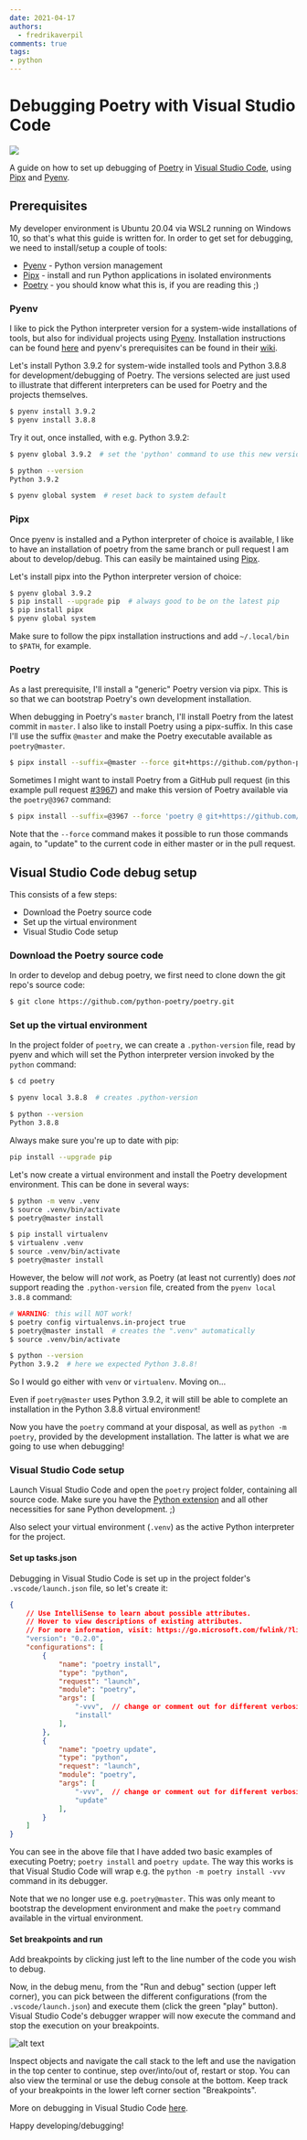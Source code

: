 ```yaml
---
date: 2021-04-17
authors:
  - fredrikaverpil
comments: true
tags:
- python
---
```


# Debugging Poetry with Visual Studio Code

![](/static/poetry_debug/debug.png)

A guide on how to set up debugging of [Poetry](https://python-poetry.org/) in [Visual Studio Code](https://code.visualstudio.com/), using [Pipx](https://github.com/pipxproject/pipx) and [Pyenv](https://github.com/pyenv/pyenv).

<!-- more -->

## Prerequisites

My developer environment is Ubuntu 20.04 via WSL2 running on Windows 10, so that's what this guide is written for. In order to get set for debugging, we need to install/setup a couple of tools:

* [Pyenv](https://github.com/pyenv/pyenv) - Python version management
* [Pipx](https://github.com/pipxproject/pipx) - install and run Python applications in isolated environments
* [Poetry](https://github.com/python-poetry/poetry) - you should know what this is, if you are reading this ;)

### Pyenv

I like to pick the Python interpreter version for a system-wide installations of tools, but also for individual projects using [Pyenv](https://github.com/pyenv/pyenv). Installation instructions can be found [here](https://github.com/pyenv/pyenv-installer) and pyenv's prerequisites can be found in their [wiki](https://github.com/pyenv/pyenv/wiki).

Let's install Python 3.9.2 for system-wide installed tools and Python 3.8.8 for development/debugging of Poetry. The versions selected are just used to illustrate that different interpreters can be used for Poetry and the projects themselves.

```bash
$ pyenv install 3.9.2
$ pyenv install 3.8.8
```

Try it out, once installed, with e.g. Python 3.9.2:

```bash
$ pyenv global 3.9.2  # set the 'python' command to use this new version

$ python --version
Python 3.9.2

$ pyenv global system  # reset back to system default
```

### Pipx

Once pyenv is installed and a Python interpreter of choice is available, I like to have an installation of poetry from the same branch or pull request I am about to develop/debug. This can easily be maintained using [Pipx](https://github.com/pipxproject/pipx).

Let's install pipx into the Python interpreter version of choice:

```bash
$ pyenv global 3.9.2
$ pip install --upgrade pip  # always good to be on the latest pip
$ pip install pipx
$ pyenv global system
```

Make sure to follow the pipx installation instructions and add `~/.local/bin` to `$PATH`, for example.

### Poetry

As a last prerequisite, I'll install a "generic" Poetry version via pipx. This is so that we can bootstrap Poetry's own development installation.

When debugging in Poetry's `master` branch, I'll install Poetry from the latest commit in `master`. I also like to install Poetry using a pipx-suffix. In this case I'll use the suffix `@master` and make the Poetry executable available as `poetry@master`.

```bash
$ pipx install --suffix=@master --force git+https://github.com/python-poetry/poetry.git'
```

Sometimes I might want to install Poetry from a GitHub pull request (in this example pull request [#3967](https://github.com/python-poetry/poetry/pull/3967)) and make this version of Poetry available via the `poetry@3967` command:

```bash
$ pipx install --suffix=@3967 --force 'poetry @ git+https://github.com/python-poetry/poetry.git@refs/pull/3967/head'
```

Note that the `--force` command makes it possible to run those commands again, to "update" to the current code in either master or in the pull request.

## Visual Studio Code debug setup

This consists of a few steps:

* Download the Poetry source code
* Set up the virtual environment
* Visual Studio Code setup

### Download the Poetry source code

In order to develop and debug poetry, we first need to clone down the git repo's source code:

```bash
$ git clone https://github.com/python-poetry/poetry.git
```

### Set up the virtual environment

In the project folder of `poetry`, we can create a `.python-version` file, read by pyenv and which will set the Python interpreter version invoked by the `python` command: 

```bash
$ cd poetry

$ pyenv local 3.8.8  # creates .python-version

$ python --version
Python 3.8.8
```

Always make sure you're up to date with pip:

```bash
pip install --upgrade pip
```

Let's now create a virtual environment and install the Poetry development environment. This can be done in several ways:

```bash
$ python -m venv .venv
$ source .venv/bin/activate
$ poetry@master install
```

```bash
$ pip install virtualenv
$ virtualenv .venv
$ source .venv/bin/activate
$ poetry@master install
```

However, the below will _not_ work, as Poetry (at least not currently) does _not_ support reading the `.python-version` file, created from the `pyenv local 3.8.8` command:

```bash
# WARNING: this will NOT work!
$ poetry config virtualenvs.in-project true
$ poetry@master install  # creates the ".venv" automatically
$ source .venv/bin/activate

$ python --version
Python 3.9.2  # here we expected Python 3.8.8!
```

So I would go either with `venv` or `virtualenv`. Moving on...

Even if `poetry@master` uses Python 3.9.2, it will still be able to complete an installation in the Python 3.8.8 virtual environment!

Now you have the `poetry` command at your disposal, as well as `python -m poetry`, provided by the development installation. The latter is what we are going to use when debugging!

### Visual Studio Code setup

Launch Visual Studio Code and open the `poetry` project folder, containing all source code. Make sure you have the [Python extension](https://marketplace.visualstudio.com/items?itemName=ms-python.python) and all other necessities for sane Python development. ;)

Also select your virtual environment (`.venv`) as the active Python interpreter for the project.

#### Set up tasks.json

Debugging in Visual Studio Code is set up in the project folder's `.vscode/launch.json` file, so let's create it:

```json
{
    // Use IntelliSense to learn about possible attributes.
    // Hover to view descriptions of existing attributes.
    // For more information, visit: https://go.microsoft.com/fwlink/?linkid=830387
    "version": "0.2.0",
    "configurations": [
        {
            "name": "poetry install",
            "type": "python",
            "request": "launch",
            "module": "poetry",
            "args": [
                "-vvv",  // change or comment out for different verbosity level
                "install"
            ],
        },
        {
            "name": "poetry update",
            "type": "python",
            "request": "launch",
            "module": "poetry",
            "args": [
                "-vvv",  // change or comment out for different verbosity level
                "update"
            ],
        }
    ]
}
```

You can see in the above file that I have added two basic examples of executing Poetry; `poetry install` and `poetry update`. The way this works is that Visual Studio Code will wrap e.g. the `python -m poetry install -vvv` command in its debugger. 

Note that we no longer use e.g. `poetry@master`. This was only meant to bootstrap the development environment and make the `poetry` command available in the virtual environment.

#### Set breakpoints and run

Add breakpoints by clicking just left to the line number of the code you wish to debug.

Now, in the debug menu, from the "Run and debug" section (upper left corner), you can pick between the different configurations (from the `.vscode/launch.json`) and execute them (click the green "play" button). Visual Studio Code's debugger wrapper will now execute the command and stop the execution on your breakpoints.

![alt text](/static/poetry_debug/debug.png "Debug")

Inspect objects and navigate the call stack to the left and use the navigation in the top center to continue, step over/into/out of, restart or stop.
You can also view the terminal or use the debug console at the bottom. Keep track of your breakpoints in the lower left corner section "Breakpoints".

More on debugging in Visual Studio Code [here](https://code.visualstudio.com/docs/editor/debugging).

Happy developing/debugging!